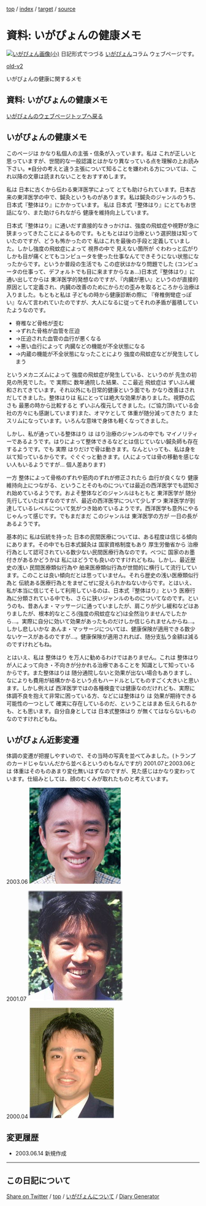 [top](../index.html) / [index](index.html) / [target](https://igapyon.github.io/diary/memo/memohealth.html) / [source](https://github.com/igapyon/diary/blob/gh-pages/memo/memohealth.html.src.md) 

資料: いがぴょんの健康メモ
=====================================================================================================
[![いがぴょん画像(小)](https://igapyon.github.io/diary/images/iga200306s.jpg "いがぴょん")](https://igapyon.github.io/diary/memo/memoigapyon.html) 日記形式でつづる [いがぴょん](https://igapyon.github.io/diary/memo/memoigapyon.html)コラム ウェブページです。

[old-v2](memohealth-orig.html)

いがぴょんの健康に関するメモ

## 資料: いがぴょんの健康メモ

[いがぴょんのウェブページトップへ戻る](../../index.html)

## いがぴょんの健康メモ

このページは かなり私個人の主張・信条が入っています。私は これが正しいと思っていますが、世間的な一般認識とはかなり異なっている点を理解の上お読み下さい。※自分の考えと違う主張について知ることを嫌われる方については、これ以降の文章は読まれないことをおすすめします。

私は 日本に古くから伝わる東洋医学によって とても助けられています。日本古来の東洋医学の中で、鍼灸というものがあります。私は鍼灸のジャンルのうち、日本式『整体はり』にかかっています。 私は 日本式『整体はり』にとてもお世話になり、また助けられながら 健康を維持向上しています。

日本式『整体はり』に通いだす直接的なきっかけは、強度の飛蚊症や視野が急に狭まっってきたことによるものです。もともとははり治療という選択肢は知っていたのですが、どうも怖かったので 私はこれを最後の手段と定義していました。しかし強度の飛蚊症によって 視界の中で 見えない箇所が ぐわわっと広がり しかも目が痛くとてもコンピュータを使った仕事なんてできそうにない状態になったからです。というか普段の生活でも この症状はかなり問題でした (コンピュータの仕事って、デフォルトでも目に来ますからなぁ…)日本式『整体はり』に通い出してからは 東洋医学的発想なのですが、『内臓が悪い』というのが直接的原因として定義され、内臓の改善のためにからだの歪みを取るところから治療は入りました。もともと私は 子どもの時から健康診断の際に 『脊椎側彎症っぽい』なんて言われていたのですが、大人になるに従ってそれの矛盾が蓄積していたようなのです。

* 脊椎など骨格が歪む  
* →ずれた骨格が血管を圧迫
* →圧迫された血管の血行が悪くなる
* →悪い血行によって 内臓などの機能が不全状態になる
* →内蔵の機能が不全状態になったことにより 強度の飛蚊症などが発生してしまう

というメカニズムによって 強度の飛蚊症が発生している、というのが 先生の初見の所見でした。で 実際に 数年通院した結果、ここ最近 飛蚊症は ずいぶん緩和されてきています。それ以外にも日常的健康という面でも かなり改善はされだしてきました。整体はりは 私にとっては絶大な効果がありました。視野の広さも 最悪の時から比較すると ずいぶん復元してきました。(ご協力頂いている会社の方々にも感謝しています)また、オマケとして 体重が随分減ってきたり またスリムになっています。いろんな意味で身体も軽くなってきました。

しかし、私が通っている整体はり は はり治療のジャンルの中でも マイノリティーであるようです。はりによって整体できるなどとは信じていない鍼灸師も存在するようです。でも 実際 はりだけで骨は動きます。なんといっても、私は身を以て知っているからです。ぐぐぐっと動きます。(人によっては骨の移動を感じない人もいるようですが… 個人差あります)

一方 整体によって骨格のずれや筋肉のずれが修正されたら 血行が良くなり 健康維持向上につながる、ということそのものについては最近の西洋医学でも認知され始めているようです。およそ整体などのジャンルはもともと 東洋医学が 随分先行していたはずなのですが、最近の西洋医学について少しずつ 東洋医学が到達しているレベルについて気がつき始めているようです。西洋医学も意外にやるじゃんって感じです。でもまだまだ このジャンルは 東洋医学の方が 一日の長があるようです。

基本的に 私は伝統を持った 日本の民間医療については、ある程度は信じる傾向にあります。その中でも日本式鍼灸は 国家資格制度もあり 厚生労働省から 治療行為として認可されている数少ない民間医療行為なのです。べつに 国家のお墨付きがあるかどうかは 私にはどうでも良いのですけれどもね。しかし、最近歴史の浅い 民間医療類似行為や 舶来医療類似行為が世間的に横行して流行しています。このことは良い傾向だとは思っていません。それら歴史の浅い医療類似行為と 伝統ある医療行為とをまぜこぜに捉えられかねないからです。とはいえ、私が本当に信じてそして利用しているのは、日本式『整体はり』という 医療行為に分類されている中でも、さらに狭いジャンルのものについてなのです。というのも、昔あんま・マッサージに通っていましたが、肩こりが少し緩和などはありましたが、根本的なところ(強度の飛蚊症など)は全然治りませんでしたから…。実際に自分に効いて効果があったものだけしか信じられませんからね…。しかし悲しいかな あんま・マッサージについては、健康保険が適用できる数少ないケースがあるのですが…。健康保険が適用されれば、随分支払う金額は減るのですけれどもね。

とはいえ、私は 整体はり を万人に勧めるわけではありません。これは 整体はりが人によって向き・不向きが分かれる治療であることを 知識として知っているからです。また整体はりは 随分通院しないと効果が出ない場合もありますし、なによりも費用が結構かかるという点もハードルとしてものすごく大きいと思います。しかし例えば 西洋医学ではの各種検査では健康なのだけれども、実際に体調不良を抱えて非常に困っている方、などには整体はり は 効果が期待できる可能性の一つとして 確実に存在しているのだ、ということはまあ 伝えられるかも、とも思います。自分自身としては 日本式整体はり が無くてはならないものなのですけれどもね。

## いがぴょん近影変遷

体調の変遷が把握しやすいので、その当時の写真を並べてみました。(トランプのカードじゃないんだから並べるというのもなんですが)
2001.07と2003.06とは 体重はそのものあまり変化無いはずなのですが、見た感じはかなり変わっています。仕組みとしては、顔のむくみが取れたものと考えています。

2003.06
![N/A](../images/iga200306.jpg)

2001.07
![N/A](../images/iga200107.jpg)

2000.04
![N/A](../images/iga200004.jpg)

## 変更履歴

* 2003.06.14 新規作成

----------------------------------------------------------------------------------------------------

## この日記について

[Share on Twitter](https://twitter.com/intent/tweet?hashtags=igapyon%2Cdiary%2C%E3%81%84%E3%81%8C%E3%81%B4%E3%82%87%E3%82%93&text=%E8%B3%87%E6%96%99%3A+%E3%81%84%E3%81%8C%E3%81%B4%E3%82%87%E3%82%93%E3%81%AE%E5%81%A5%E5%BA%B7%E3%83%A1%E3%83%A2&url=https%3A%2F%2Figapyon.github.io%2Fdiary%2Fmemo%2Fmemohealth.html) / [top](../index.html) / [いがぴょんについて](https://igapyon.github.io/diary/memo/memoigapyon.html) / [Diary Generator](https://github.com/igapyon/igapyonv3)
